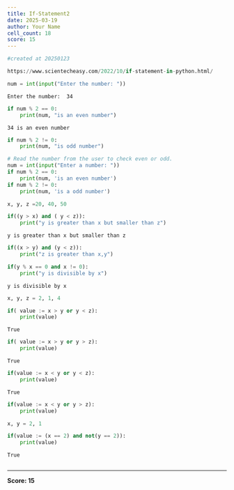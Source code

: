 ```yaml
---
title: If-Statement2
date: 2025-03-19
author: Your Name
cell_count: 18
score: 15
---
```


```python
#created at 20250123
```


```python
https://www.scientecheasy.com/2022/10/if-statement-in-python.html/
```


```python
num = int(input("Enter the number: "))
```

    Enter the number:  34



```python
if num % 2 == 0:
    print(num, "is an even number")
```

    34 is an even number



```python
if num % 2 != 0:
    print(num, "is odd number")
```


```python
# Read the number from the user to check even or odd.
num = int(input("Enter a number: "))
if num % 2 == 0:
    print(num, 'is an even number')
if num % 2 != 0:
    print(num, 'is a odd number')

```


```python
x, y, z =20, 40, 50
```


```python
if((y > x) and ( y < z)):
    print("y is greater than x but smaller than z")
```

    y is greater than x but smaller than z



```python
if((x > y) and (y < z)):
    print("z is greater than x,y")
```


```python
if(y % x == 0 and x != 0): 
    print("y is divisible by x")
```

    y is divisible by x



```python
x, y, z = 2, 1, 4
```


```python
if( value := x > y or y < z):
    print(value)
```

    True



```python
if( value := x > y or y > z):
    print(value)
```

    True



```python
if(value := x < y or y < z):
    print(value)
```

    True



```python
if(value := x < y or y > z):
    print(value)

```


```python
x, y = 2, 1
```


```python
if(value := (x == 2) and not(y == 2)):
    print(value)

```

    True



```python

```


---
**Score: 15**